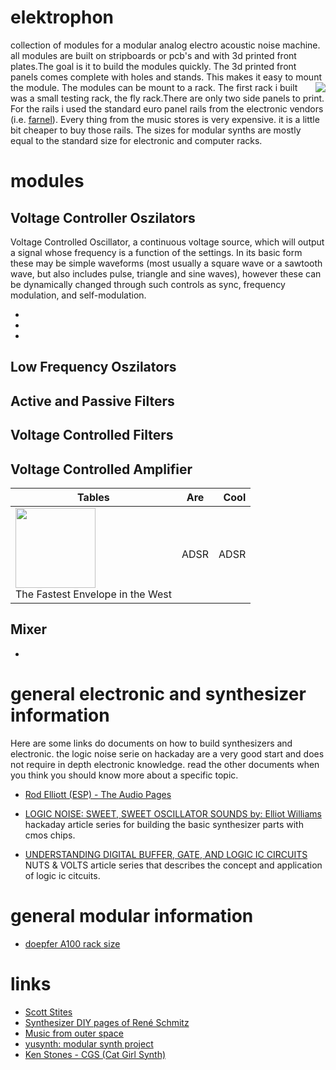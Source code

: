 # elektrophon
collection of modules for a modular analog electro acoustic noise machine. all modules are built on stripboards or pcb's and with 3d printed front plates.The goal is it to build the modules quickly. The 3d printed front panels comes complete with holes and stands. This makes it easy to mount the module. The modules can be mount to a rack. <a href="https://spielhuus.github.io/elektrophon/fly_rack.jpg"><img align="right" src="https://spielhuus.github.io/elektrophon/fly_rack_tmb.jpg"></a>  The first rack i built was a small testing rack, the fly rack.There are only two side panels to print. For the rails i used the standard euro panel rails from the electronic vendors (i.e. [farnel](https://de.farnell.com/schroff/34560-484/horizontal-rail-enclosure/dp/2816357)). Every thing from the music stores is very expensive. it is a little bit cheaper to buy those rails. The sizes for modular synths are mostly equal to the standard size for electronic and computer racks.

# modules 

## Voltage Controller Oszilators 
Voltage Controlled Oscillator, a continuous voltage source, which will output a signal whose frequency is a function of the settings. In its basic form these may be simple waveforms (most usually a square wave or a sawtooth wave, but also includes pulse, triangle and sine waves), however these can be dynamically changed through such controls as sync, frequency modulation, and self-modulation. []()
 
* 
*
* 

## Low Frequency Oszilators 

## Active and Passive Filters

## Voltage Controlled Filters


## Voltage Controlled Amplifier

| Tables        | Are           | Cool  |
| ------------- |:-------------:| -----:|
|<a href="https://github.com/spielhuus/elektrophon/tree/master/ADSR"><img src="https://spielhuus.github.io/elektrophon/adsr_schema._panel._tmb.jpg" width="128px"></img></a><br/>The Fastest Envelope in the West|ADSR|ADSR|

## Mixer

* 


# general electronic and synthesizer information 

Here are some links do documents on how to build synthesizers and electronic. the logic noise serie on hackaday are a very good start and does not require in depth electronic knowledge. read the other documents when you think you should know more about a specific topic. 

* [Rod Elliott (ESP) - The Audio Pages](http://sound.whsites.net/articles.htm#feat)
* [LOGIC NOISE: SWEET, SWEET OSCILLATOR SOUNDS by: Elliot Williams](https://hackaday.com/2015/02/04/logic-noise-sweet-sweet-oscillator-sounds/) hackaday article series for building the basic synthesizer parts with cmos chips.

* [UNDERSTANDING DIGITAL BUFFER, GATE, AND LOGIC IC CIRCUITS]() NUTS & VOLTS article series that describes the concept and application of logic ic citcuits.


# general modular information

* [doepfer A100 rack size](http://www.doepfer.de/a100_man/a100m_e.htm)

# links

* [Scott Stites](http://birthofasynth.com/index.html)
* [Synthesizer DIY pages of René Schmitz](https://www.schmitzbits.de/index.html)
* [Music from outer space](http://musicfromouterspace.com/)
* [yusynth: modular synth project](http://www.yusynth.net/Modular/index_en.html)
* [Ken Stones - CGS (Cat Girl Synth)](http://www.elby-designs.com/webtek/cgs/cgs.htm)

